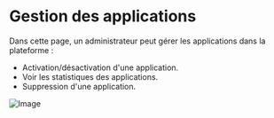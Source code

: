 # Gestion des applications

Dans cette page, un administrateur peut gérer les applications dans la plateforme :
* Activation/désactivation d'une application.
* Voir les statistiques des applications.
* Suppression d'une application.

![Image](/images/administration/admin-apps.png)
